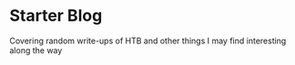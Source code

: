 #  Starter Blog

<!-- [![Gem Version](https://img.shields.io/gem/v/jekyll-theme-chirpy)][gem]&nbsp; -->
<!-- [![GitHub license](https://img.shields.io/github/license/cotes2020/chirpy-starter.svg?color=blue)][mit] -->

Covering random write-ups of HTB and other things I may find interesting along the way
